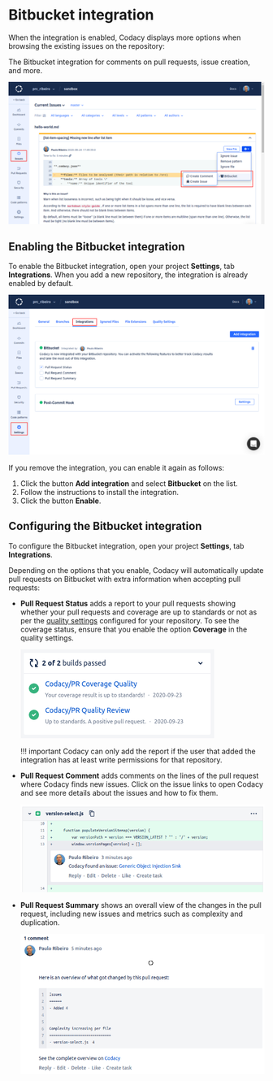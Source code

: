 # Bitbucket integration

<!-- TODO Improve intro -->
When the integration is enabled, Codacy displays more options when browsing the existing issues on the repository:

The Bitbucket integration for comments on pull requests, issue creation, and more.

![Bitbucket integration for issues](images/bitbucket-integration-issues.png)

## Enabling the Bitbucket integration

To enable the Bitbucket integration, open your project **Settings**, tab **Integrations**. When you add a new repository, the integration is already enabled by default.

![Bitbucket integration](images/bitbucket-integration.png)

If you remove the integration, you can enable it again as follows:

1.  Click the button **Add integration** and select **Bitbucket** on the list.
1.  Follow the instructions to install the integration.
1.  Click the button **Enable**.

<!-- TODO Check this for every Git provider

After installing the integration for a repository, it has to be enabled by a user with repository access on Bitbucket. For private repositories, this user will by default become the Bitbucket user that Codacy will use to comment and create issues on Bitbucket. For public repositories, comments made by Codacy will appear as coming from codacy-bot.
-->

## Configuring the Bitbucket integration

To configure the Bitbucket integration, open your project **Settings**, tab **Integrations**.

Depending on the options that you enable, Codacy will automatically update pull requests on Bitbucket with extra information when accepting pull requests:

-   **Pull Request Status** adds a report to your pull requests showing whether your pull requests and coverage are up to standards or not as per the [quality settings](../../repositories/quality-settings.md) configured for your repository. To see the coverage status, ensure that you enable the option **Coverage** in the quality settings. 

    ![Pull request status on Bitbucket](images/bitbucket-integration-pr-status.png)

    !!! important
        Codacy can only add the report if the user that added the integration has at least write permissions for that repository.

-   **Pull Request Comment** adds comments on the lines of the pull request where Codacy finds new issues. Click on the issue links to open Codacy and see more details about the issues and how to fix them.

    ![Pull request comment on Bitbucket](images/bitbucket-integration-pr-comment.png)

-   **Pull Request Summary** shows an overall view of the changes in the pull request, including new issues and metrics such as complexity and duplication.

    ![Pull request summary on Bitbucket](images/bitbucket-integration-pr-summary.png)
